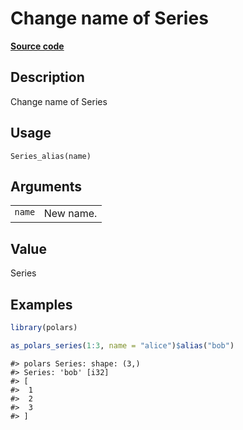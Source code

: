 

# Change name of Series

[**Source code**](https://github.com/pola-rs/r-polars/tree/8dac37e8bf89bcd080a13d0ed20dd1dc2bee615f/R/after-wrappers.R#L20)

## Description

Change name of Series

## Usage

<pre><code class='language-R'>Series_alias(name)
</code></pre>

## Arguments

<table>
<tr>
<td style="white-space: nowrap; font-family: monospace; vertical-align: top">
<code id="name">name</code>
</td>
<td>
New name.
</td>
</tr>
</table>

## Value

Series

## Examples

``` r
library(polars)

as_polars_series(1:3, name = "alice")$alias("bob")
```

    #> polars Series: shape: (3,)
    #> Series: 'bob' [i32]
    #> [
    #>  1
    #>  2
    #>  3
    #> ]
